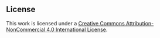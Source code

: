 ## License

This work is licensed under a [Creative Commons Attribution-NonCommercial 4.0 International License](https://creativecommons.org/licenses/by-nc/4.0/).
